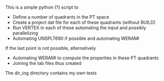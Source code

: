 This is a simple python (?) script to

* Define a number of quadrants in the PT space
* Create a project dat file for each of these quadrants (without BUILD)
* Run VERTEX in each of these automating the input and possibly parallelizing
* Automating UNSPLT690 if possible and automating WERAMI

If the last point is not possible, alternatively
* Automating WERAMI to compute the properties in these PT quadrants
* Joining the tab files thus created

The dir_ing directory contains my own tests